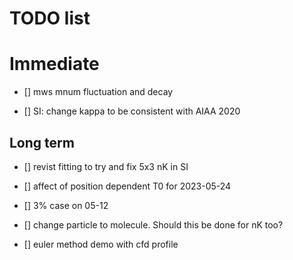 # TODO list 

# Immediate

- [] mws mnum fluctuation and decay

- [] SI: change kappa to be consistent with AIAA 2020


## Long term


- [] revist fitting to try and fix 5x3 nK in SI

- [] affect of position dependent T0 for 2023-05-24

- [] 3% case on 05-12

- [] change particle to molecule. Should this be done for nK too? 

- [] euler method demo with cfd profile